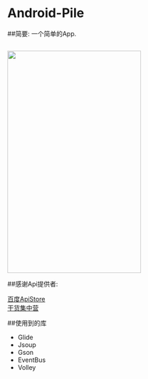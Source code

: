 # Android-Pile
##简要:
  一个简单的App.
##  
 <image  src="https://github.com/fromten/Android-Pile/blob/master/phonescreen2.png" width=300 height=500/>
 
 
##感谢Api提供者:

<a href='http://apistore.baidu.com/' >百度ApiStore</a>
</br>
<a href='http://gank.io/api' >干货集中营</a>

##使用到的库
<ul>
<li>Glide</li>
<li>Jsoup</li>
<li>Gson</li>
<li>EventBus</li>
<li>Volley</li>
</ul>
  
